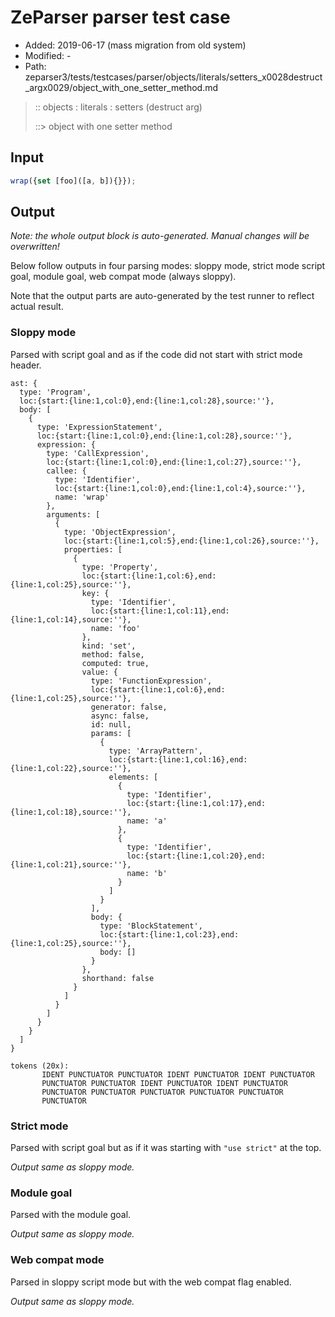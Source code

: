# ZeParser parser test case

- Added: 2019-06-17 (mass migration from old system)
- Modified: -
- Path: zeparser3/tests/testcases/parser/objects/literals/setters_x0028destruct_argx0029/object_with_one_setter_method.md

> :: objects : literals : setters (destruct arg)
>
> ::> object with one setter method

## Input

`````js
wrap({set [foo]([a, b]){}});
`````

## Output

_Note: the whole output block is auto-generated. Manual changes will be overwritten!_

Below follow outputs in four parsing modes: sloppy mode, strict mode script goal, module goal, web compat mode (always sloppy).

Note that the output parts are auto-generated by the test runner to reflect actual result.

### Sloppy mode

Parsed with script goal and as if the code did not start with strict mode header.

`````
ast: {
  type: 'Program',
  loc:{start:{line:1,col:0},end:{line:1,col:28},source:''},
  body: [
    {
      type: 'ExpressionStatement',
      loc:{start:{line:1,col:0},end:{line:1,col:28},source:''},
      expression: {
        type: 'CallExpression',
        loc:{start:{line:1,col:0},end:{line:1,col:27},source:''},
        callee: {
          type: 'Identifier',
          loc:{start:{line:1,col:0},end:{line:1,col:4},source:''},
          name: 'wrap'
        },
        arguments: [
          {
            type: 'ObjectExpression',
            loc:{start:{line:1,col:5},end:{line:1,col:26},source:''},
            properties: [
              {
                type: 'Property',
                loc:{start:{line:1,col:6},end:{line:1,col:25},source:''},
                key: {
                  type: 'Identifier',
                  loc:{start:{line:1,col:11},end:{line:1,col:14},source:''},
                  name: 'foo'
                },
                kind: 'set',
                method: false,
                computed: true,
                value: {
                  type: 'FunctionExpression',
                  loc:{start:{line:1,col:6},end:{line:1,col:25},source:''},
                  generator: false,
                  async: false,
                  id: null,
                  params: [
                    {
                      type: 'ArrayPattern',
                      loc:{start:{line:1,col:16},end:{line:1,col:22},source:''},
                      elements: [
                        {
                          type: 'Identifier',
                          loc:{start:{line:1,col:17},end:{line:1,col:18},source:''},
                          name: 'a'
                        },
                        {
                          type: 'Identifier',
                          loc:{start:{line:1,col:20},end:{line:1,col:21},source:''},
                          name: 'b'
                        }
                      ]
                    }
                  ],
                  body: {
                    type: 'BlockStatement',
                    loc:{start:{line:1,col:23},end:{line:1,col:25},source:''},
                    body: []
                  }
                },
                shorthand: false
              }
            ]
          }
        ]
      }
    }
  ]
}

tokens (20x):
       IDENT PUNCTUATOR PUNCTUATOR IDENT PUNCTUATOR IDENT PUNCTUATOR
       PUNCTUATOR PUNCTUATOR IDENT PUNCTUATOR IDENT PUNCTUATOR
       PUNCTUATOR PUNCTUATOR PUNCTUATOR PUNCTUATOR PUNCTUATOR
       PUNCTUATOR
`````

### Strict mode

Parsed with script goal but as if it was starting with `"use strict"` at the top.

_Output same as sloppy mode._

### Module goal

Parsed with the module goal.

_Output same as sloppy mode._

### Web compat mode

Parsed in sloppy script mode but with the web compat flag enabled.

_Output same as sloppy mode._

